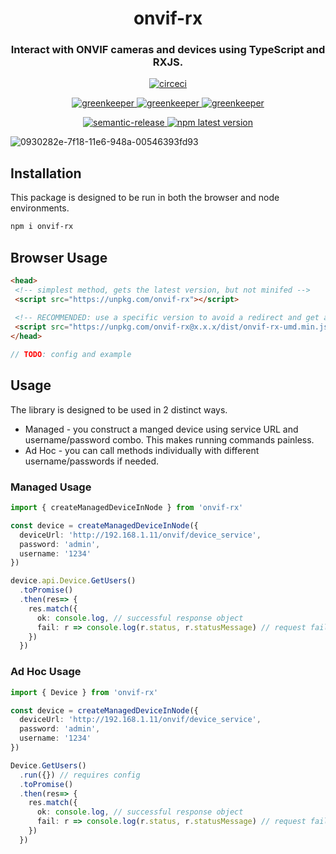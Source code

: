 <h1 align="center" style="border-bottom: none;">onvif-rx</h1>
<h3 align="center">Interact with ONVIF cameras and devices using TypeScript and RXJS.</h3>
<p align="center">
  <a href="https://circleci.com/gh/patrickmichalina/onvif-rx">
    <img alt="circeci" src="https://circleci.com/gh/patrickmichalina/onvif-rx.svg?style=shield">
  </a>
  <!-- <a href="https://codeclimate.com/github/patrickmichalina/onvif-rx/test_coverage">
    <img src="https://api.codeclimate.com/v1/badges/f40c9fff2927e49c3ea2/test_coverage" />
  </a>
  <a href="https://codeclimate.com/github/patrickmichalina/onvif-rx/maintainability">
    <img alt="codeclimate" src="https://api.codeclimate.com/v1/badges/f40c9fff2927e49c3ea2/maintainability">
  </a> -->
</p>
<p align="center">
  <a href="https://greenkeeper.io">
    <img alt="greenkeeper" src="https://badges.greenkeeper.io/semantic-release/semantic-release.svg">
  </a>
  <a href="https://david-dm.org/patrickmichalina/onvif-rx">
    <img alt="greenkeeper" src="https://david-dm.org/patrickmichalina/onvif-rx/status.svg">
  </a>
  <a href="https://david-dm.org/patrickmichalina/onvif-rx?type=dev">
    <img alt="greenkeeper" src="https://david-dm.org/patrickmichalina/onvif-rx/dev-status.svg">
  </a>
</p>
<p align="center">
  <a href="https://github.com/semantic-release/semantic-release">
    <img alt="semantic-release" src="https://img.shields.io/badge/%20%20%F0%9F%93%A6%F0%9F%9A%80-semantic--release-e10079.svg">
  </a>
  <a href="https://www.npmjs.com/package/onvif-rx">
    <img alt="npm latest version" src="https://img.shields.io/npm/v/onvif-rx/latest.svg">
  </a>
</p>

![0930282e-7f18-11e6-948a-00546393fd93](https://cloud.githubusercontent.com/assets/6701211/25729535/89c26d18-30fb-11e7-8701-af3bcdda410f.png)

## Installation
This package is designed to be run in both the browser and node environments.
```sh
npm i onvif-rx
```

## Browser Usage
```html
<head>
 <!-- simplest method, gets the latest version, but not minifed -->
 <script src="https://unpkg.com/onvif-rx"></script>
 
 <!-- RECOMMENDED: use a specific version to avoid a redirect and get a minified version --> 
 <script src="https://unpkg.com/onvif-rx@x.x.x/dist/onvif-rx-umd.min.js"></script>
</head>
```

```js
// TODO: config and example
```

## Usage
The library is designed to be used in 2 distinct ways.
- Managed - you construct a manged device using service URL and username/password combo. This makes running commands painless.
- Ad Hoc - you can call methods individually with different username/passwords if needed.

### Managed Usage
```ts
import { createManagedDeviceInNode } from 'onvif-rx'

const device = createManagedDeviceInNode({
  deviceUrl: 'http://192.168.1.11/onvif/device_service',
  password: 'admin',
  username: '1234'
})

device.api.Device.GetUsers()
  .toPromise()
  .then(res=> {
    res.match({
      ok: console.log, // successful response object
      fail: r => console.log(r.status, r.statusMessage) // request failure object
    })
  }) 
```

### Ad Hoc Usage
```ts
import { Device } from 'onvif-rx'

const device = createManagedDeviceInNode({
  deviceUrl: 'http://192.168.1.11/onvif/device_service',
  password: 'admin',
  username: '1234'
})

Device.GetUsers()
  .run({}) // requires config
  .toPromise()
  .then(res=> {
    res.match({
      ok: console.log, // successful response object
      fail: r => console.log(r.status, r.statusMessage) // request failure object
    })
  }) 
```